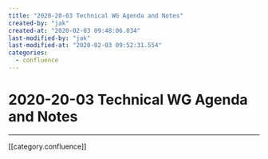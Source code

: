```yaml
---
title: "2020-20-03 Technical WG Agenda and Notes"
created-by: "jak"
created-at: "2020-02-03 09:48:06.034"
last-modified-by: "jak"
last-modified-at: "2020-02-03 09:52:31.554"
categories:
  - confluence
---
```


# 2020-20-03 Technical WG Agenda and Notes


---

[[category.confluence]]
